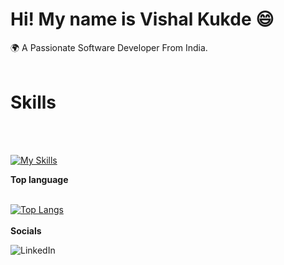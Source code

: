 <h1> Hi! My name is Vishal Kukde 😄 </h1>
 🌍 A Passionate Software Developer From India.
</br>
</br>
<b><h1>Skills</h1></b>  
</br>
</br>

[![My Skills](https://skillicons.dev/icons?i=html,css,js,ts,react,redux,nextjs,materialui)](https://skillicons.dev)

<b>Top language</b>
</br>
</br>
 
[![Top Langs](https://github-readme-stats.vercel.app/api/top-langs/?username=Vishalkukde&layout=compact&text_color=daf7dc&bg_color=151515)](https://github.com/kumawatlalit912/github-readme-stats)
</br>
</br>
<b>Socials</b> 
</br>
  
![LinkedIn](https://img.shields.io/badge/linkedin-%230077B5.svg?style=for-the-badge&logo=linkedin&logoColor=white)
